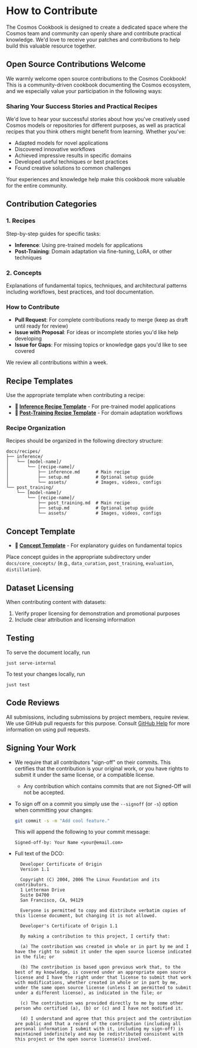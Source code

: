 # How to Contribute

The Cosmos Cookbook is designed to create a dedicated space where the Cosmos team and community can openly share and contribute practical knowledge. We'd love to receive your patches and contributions to help build this valuable resource together.

## Open Source Contributions Welcome

We warmly welcome open source contributions to the Cosmos Cookbook! This is a community-driven cookbook documenting the Cosmos ecosystem, and we especially value your participation in the following ways:

### Sharing Your Success Stories and Practical Recipes

We'd love to hear your successful stories about how you've creatively used Cosmos models or repositories for different purposes, as well as practical recipes that you think others might benefit from learning. Whether you've:

- Adapted models for novel applications
- Discovered innovative workflows
- Achieved impressive results in specific domains
- Developed useful techniques or best practices
- Found creative solutions to common challenges

Your experiences and knowledge help make this cookbook more valuable for the entire community.

## Contribution Categories

### 1. **Recipes**

Step-by-step guides for specific tasks:

- **Inference**: Using pre-trained models for applications
- **Post-Training**: Domain adaptation via fine-tuning, LoRA, or other techniques

### 2. **Concepts**

Explanations of fundamental topics, techniques, and architectural patterns including workflows, best practices, and tool documentation.

### How to Contribute

- **Pull Request**: For complete contributions ready to merge (keep as draft until ready for review)
- **Issue with Proposal**: For ideas or incomplete stories you'd like help developing
- **Issue for Gaps**: For missing topics or knowledge gaps you'd like to see covered

We review all contributions within a week.

## Recipe Templates

Use the appropriate template when contributing a recipe:

- **📄 [Inference Recipe Template](assets/templates/inference_template.md)** - For pre-trained model applications
- **📄 [Post-Training Recipe Template](assets/templates/post_training_template.md)** - For domain adaptation workflows

### Recipe Organization

Recipes should be organized in the following directory structure:

```
docs/recipes/
├── inference/
│   └── [model-name]/
│       └── [recipe-name]/
│           ├── inference.md      # Main recipe
│           ├── setup.md          # Optional setup guide
│           └── assets/           # Images, videos, configs
└── post_training/
    └── [model-name]/
        └── [recipe-name]/
            ├── post_training.md  # Main recipe
            ├── setup.md          # Optional setup guide
            └── assets/           # Images, videos, configs
```

## Concept Template

- **📄 [Concept Template](assets/templates/concept_template.md)** - For explanatory guides on fundamental topics

Place concept guides in the appropriate subdirectory under `docs/core_concepts/` (e.g., `data_curation`, `post_training`, `evaluation`, `distillation`).

## Dataset Licensing

When contributing content with datasets:

1. Verify proper licensing for demonstration and promotional purposes
2. Include clear attribution and licensing information

## Testing

To serve the document locally, run

```shell
just serve-internal
```

To test your changes locally, run

```shell
just test
```

## Code Reviews

All submissions, including submissions by project members, require review. We use GitHub pull requests for this purpose. Consult
[GitHub Help](https://help.github.com/articles/about-pull-requests/) for more information on using pull requests.

## Signing Your Work

- We require that all contributors "sign-off" on their commits. This certifies that the contribution is your original work, or you have rights to submit it under the same license, or a compatible license.

  - Any contribution which contains commits that are not Signed-Off will not be accepted.

- To sign off on a commit you simply use the `--signoff` (or `-s`) option when committing your changes:

  ```bash
  git commit -s -m "Add cool feature."
  ```

  This will append the following to your commit message:

  ```
  Signed-off-by: Your Name <your@email.com>
  ```

- Full text of the DCO:

  ```
    Developer Certificate of Origin
    Version 1.1

    Copyright (C) 2004, 2006 The Linux Foundation and its contributors.
    1 Letterman Drive
    Suite D4700
    San Francisco, CA, 94129

    Everyone is permitted to copy and distribute verbatim copies of this license document, but changing it is not allowed.
  ```

  ```
    Developer's Certificate of Origin 1.1

    By making a contribution to this project, I certify that:

    (a) The contribution was created in whole or in part by me and I have the right to submit it under the open source license indicated in the file; or

    (b) The contribution is based upon previous work that, to the best of my knowledge, is covered under an appropriate open source license and I have the right under that license to submit that work with modifications, whether created in whole or in part by me, under the same open source license (unless I am permitted to submit under a different license), as indicated in the file; or

    (c) The contribution was provided directly to me by some other person who certified (a), (b) or (c) and I have not modified it.

    (d) I understand and agree that this project and the contribution are public and that a record of the contribution (including all personal information I submit with it, including my sign-off) is maintained indefinitely and may be redistributed consistent with this project or the open source license(s) involved.
  ```
